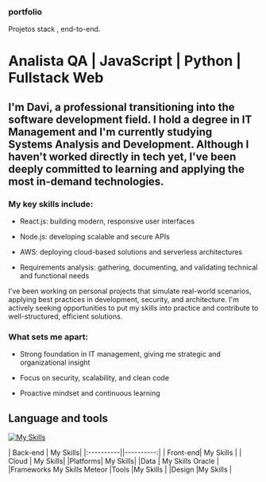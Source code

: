 ### portfolio
Projetos stack , end-to-end. 

# Analista QA | JavaScript | Python | Fullstack Web

## I'm Davi, a professional transitioning into the software development field. I hold a degree in IT Management and I'm currently studying Systems Analysis and Development. Although I haven't worked directly in tech yet, I've been deeply committed to learning and applying the most in-demand technologies.

### My key skills include:

- React.js: building modern, responsive user interfaces

- Node.js: developing scalable and secure APIs

- AWS: deploying cloud-based solutions and serverless architectures

- Requirements analysis: gathering, documenting, and validating technical and functional needs

I've been working on personal projects that simulate real-world scenarios, applying best practices in development, security, and architecture. I'm actively seeking opportunities to put my skills into practice and contribute to well-structured, efficient solutions.

### What sets me apart:

- Strong foundation in IT management, giving me strategic and organizational insight

- Focus on security, scalability, and clean code

- Proactive mindset and continuous learning

## Language and tools
[![My Skills](https://skillicons.dev/icons?i=js,react,nodejs,aws)](https://skillicons.dev)

| Back-end |	My Skills|
|:----------||----------:|
| Front-end|	My Skills |
| Cloud	| My Skills|
|Platforms| My Skills|
|Data	| My Skills Oracle |
|Frameworks	My Skills Meteor
|Tools	|My Skills |
|Design	|My Skills | 

